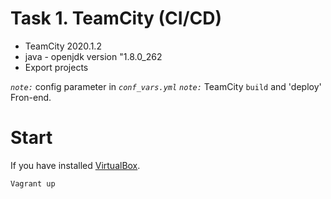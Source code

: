 # Task 1. TeamCity (CI/CD)


- TeamCity 2020.1.2
- java - openjdk version "1.8.0_262
- Export projects

*`note:`* config parameter in *`conf_vars.yml`*
*`note:`* TeamCity `build` and 'deploy' Fron-end.

# Start 
If you have installed [VirtualBox](https://www.virtualbox.org/). 
```  
Vagrant up

```  
